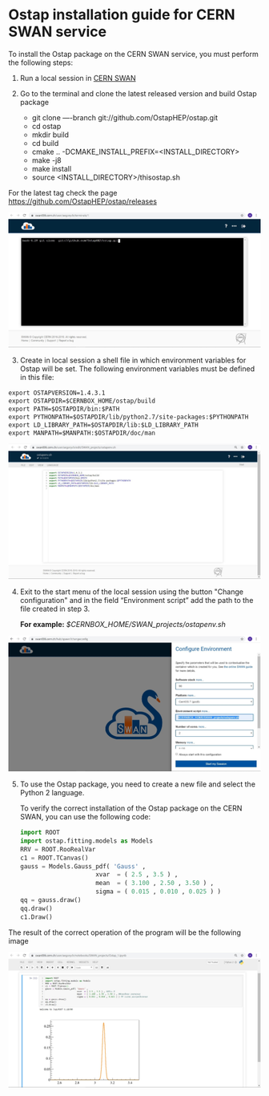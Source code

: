 Ostap installation guide for CERN SWAN service
==============================================
To install the Ostap package on the CERN SWAN service, you must perform the following steps:

1. Run a local session in [CERN SWAN](http://swan.cern.ch/)
2. Go to the terminal and clone the latest released version and build Ostap package

   * git clone —-branch <latest tag> git://github.com/OstapHEP/ostap.git
   * cd ostap
   * mkdir build
   * cd build
   * cmake .. -DCMAKE_INSTALL_PREFIX=<INSTALL_DIRECTORY>
   * make -j8
   * make install
   * source <INSTALL_DIRECTORY>/thisostap.sh
   
 For the latest tag check the page https://github.com/OstapHEP/ostap/releases
 
![Image Terminal](https://github.com/Pro100Tema/SWAN_Image/blob/master/terminal.jpg)

3. Create in local session a shell file in which environment variables for Ostap will be set. The following environment variables must be defined in this file:
```shell
export OSTAPVERSION=1.4.3.1
export OSTAPDIR=$CERNBOX_HOME/ostap/build
export PATH=$OSTAPDIR/bin:$PATH
export PYTHONPATH=$OSTAPDIR/lib/python2.7/site-packages:$PYTHONPATH
export LD_LIBRARY_PATH=$OSTAPDIR/lib:$LD_LIBRARY_PATH
export MANPATH=$MANPATH:$OSTAPDIR/doc/man
```
![Image Shell](https://github.com/Pro100Tema/SWAN_Image/blob/master/ostapenv.jpg)

4. Exit to the start menu of the local session using the button "Change configuration" and in the field “Environment script” add the path to the file created in step 3.

   **For example:** _$CERNBOX_HOME/SWAN_projects/ostapenv.sh_

![Image Config](https://github.com/Pro100Tema/SWAN_Image/blob/master/config.jpg)

5. To use the Ostap package, you need to create a new file and select the Python 2 language.

   To verify the correct installation of the Ostap package on the CERN SWAN, you can use the following code:
   ```python
   import ROOT
   import ostap.fitting.models as Models
   RRV = ROOT.RooRealVar
   c1 = ROOT.TCanvas()
   gauss = Models.Gauss_pdf( 'Gauss' , 
                        xvar  = ( 2.5 , 3.5 ) ,
                        mean  = ( 3.100 , 2.50 , 3.50 ) ,
                        sigma = ( 0.015 , 0.010 , 0.025 ) )
   qq = gauss.draw()
   qq.draw()
   c1.Draw()
   ```
  
The result of the correct operation of the program will be the following image

![Image example](https://github.com/Pro100Tema/SWAN_Image/blob/master/example.jpg)
